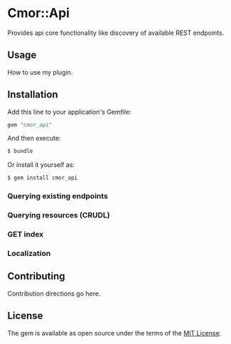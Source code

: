 # Cmor::Api

Provides api core functionality like discovery of available REST endpoints.

## Usage

How to use my plugin.

## Installation

Add this line to your application's Gemfile:

```ruby
gem "cmor_api"
```

And then execute:

```bash
$ bundle
```

Or install it yourself as:

```bash
$ gem install cmor_api
```

### Querying existing endpoints

### Querying resources (CRUDL)

### GET index

### Localization

## Contributing

Contribution directions go here.

## License

The gem is available as open source under the terms of the [MIT License](https://opensource.org/licenses/MIT).
